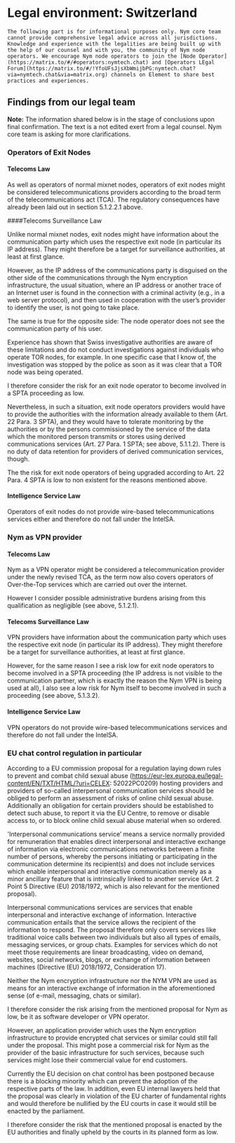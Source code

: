 # Legal environment: Switzerland

```admonish warning
The following part is for informational purposes only. Nym core team cannot provide comprehensive legal advice across all jurisdictions. Knowledge and experience with the legalities are being built up with the help of our counsel and with you, the community of Nym node operators. We encourage Nym node operators to join the [Node Operator](https://matrix.to/#/#operators:nymtech.chat) and [Operators LEgal Forum](https://matrix.to/#/!YfoUFsJjsXbWmijbPG:nymtech.chat?via=nymtech.chat&via=matrix.org) channels on Element to share best practices and experiences.
```

## Findings from our legal team

**Note:** The information shared below is in the stage of conclusions upon final confirmation. The text is a not edited exert from a legal counsel. Nym core team is asking for more clarifications. 

### Operators of Exit Nodes

#### Telecoms Law

As well as operators of normal mixnet nodes, operators of exit nodes might be considered telecommunications providers according to the broad term of the telecommunications act (TCA).
The regulatory consequences have already been laid out in section 5.1.2.2.1 above.

####Telecoms Surveillance Law

Unlike normal mixnet nodes, exit nodes might have information about the communication party which uses the respective exit node (in particular its IP address). They might therefore be a target for surveillance authorities, at least at first glance.

However, as the IP address of the communications party is disguised on the other side of the communications through the Nym encryption infrastructure, the usual situation, where an IP address or another trace of an Internet user is found in the connection with a criminal activity (e.g., in a web server protocol), and then used in cooperation with the user’s provider to identify the user, is not going to take place.
 
The same is true for the opposite side: The node operator does not see the communication party of his user.

Experience has shown that Swiss investigative authorities are aware of these limitations and do not conduct investigations against individuals who operate TOR nodes, for example. In one specific case that I know of, the investigation was stopped by the police as soon as it was clear that a TOR node was being operated.

I therefore consider the risk for an exit node operator to become involved in a SPTA proceeding as low.

Nevertheless, in such a situation, exit node operators providers would have to provide the authorities with the information already available to them (Art. 22 Para. 3 SPTA), and they would have to tolerate monitoring by the authorities or by the persons commissioned by the service of the data which the monitored person transmits or stores using derived communications services (Art. 27 Para. 1 SPTA; see above, 5.1.1.2). There is no duty of data retention for providers of derived communication services, though.

The the risk for exit node operators of being upgraded according to Art. 22 Para. 4 SPTA is low to non existent for the reasons mentioned above.

#### Intelligence Service Law

Operators of exit nodes do not provide wire-based telecommunications services either and therefore do not fall under the IntelSA.

### Nym as VPN provider

#### Telecoms Law

Nym as a VPN operator might be considered a telecommunication provider under the newly revised TCA, as the term now also covers operators of Over-the-Top services which are carried out over the internet. 

However I consider possible administrative burdens arising from this qualification as negligible (see above, 5.1.2.1).

#### Telecoms Surveillance Law

VPN providers have information about the communication party which uses the respective exit node (in particular its IP address). They might therefore be a target for surveillance authorities, at least at first glance.

However, for the same reason I see a risk low for exit node operators to become involved in a SPTA proceeding (the IP address is not visible to the communication partner, which is exactly the reason the Nym VPN is being used at all), I also see a low risk for Nym itself to become involved in such a proceeding (see above, 5.1.3.2).

#### Intelligence Service Law

VPN operators do not provide wire-based telecommunications services and therefore do not fall under the IntelSA.

### EU chat control regulation in particular

According to a EU commission proposal for a regulation laying down rules to prevent and combat child sexual abuse (https://eur-lex.europa.eu/legal-content/EN/TXT/HTML/?uri=CELEX: 52022PC0209) hosting providers and providers of so-called interpersonal communication services should be obliged to perform an assessment of risks of online child sexual abuse. Additionally an obligation for certain providers should be established to detect such abuse, to report it via the EU Centre, to remove or disable access to, or to block online child sexual abuse material when so ordered.

'Interpersonal communications service’ means a service normally provided for remuneration that enables direct interpersonal and interactive exchange of information via electronic communications networks between a finite number of persons, whereby the persons initiating or participating in the communication determine its recipient(s) and does not include services which enable interpersonal and interactive communication merely as a minor ancillary feature that is intrinsically linked to another service (Art. 2 Point 5 Directive (EU) 2018/1972, which is also relevant for the mentioned proposal).

Interpersonal communications services are services that enable interpersonal and interactive exchange of information. Interactive communication entails that the service allows the recipient of the information to respond. The proposal therefore only covers services like traditional voice calls between two individuals but also all types of emails, messaging services, or group chats. Examples for services which do not meet those requirements are linear broadcasting, video on demand, websites, social networks, blogs, or exchange of information between machines (Directive (EU) 2018/1972, Consideration 17).

Neither the Nym encryption infrastructure nor the NYM VPN are used as means for an interactive exchange of information in the aforementioned sense (of e-mail, messaging, chats or similar).
 
I therefore consider the risk arising from the mentioned proposal for Nym as low, be it as software developer or VPN operator. 

However, an application provider which uses the Nym encryption infrastructure to provide encrypted chat services or similar could still fall under the proposal. This might pose a commercial risk for Nym as the provider of the basic infrastructure for such services, because such services might lose their commercial value for end customers.

Currently the EU decision on chat control has been postponed because there is a blocking minority which can prevent the adoption of the respective parts of the law. In addition, even EU internal lawyers held that the proposal was clearly in violation of the EU charter of fundamental rights and would therefore be nullified by the EU courts in case it would still be enacted by the parliament. 

I therefore consider the risk that the mentioned proposal is enacted by the EU authorities and finally upheld by the courts in its planned form as low.

